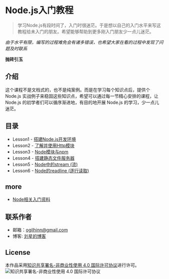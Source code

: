 # Node.js入门教程

> 学习Node.js有段时间了，入门时很迷茫。于是想以自己的入门水平来写这教程给未入门的朋友。希望能够帮助到更多刚入门朋友少一点儿迷茫。

*由于水平有限，编写的过程难免会有诸多错误，也希望大家在看的过程中发现了问题及时联系*

**抛砖引玉**

## 介绍

这个课程不是文档式的，也不是纯案例。而是在学习每个知识点后，提供个Node.js 实战例子来稳固这些知识点，希望可以通过每一节精心安排的课程，让 Node.js 的初学者们可以循序渐进地，有目的地开展 Node.js 的学习，少一点儿迷茫。

## 目录

- Lesson1 - [搭建Node.js开发环境](/lesson1)
- Lesson2 - [了解并使用Http模块](/lesson2)
- Lesson3 - [Node模块与npm](/lesson3)
- Lesson4 - [搭建静态文件服务器](/lesson4)
- Lesson5 - [Node中的stream (流)](/lesson5)
- Lesson6 - [Node的readline (逐行读取)](/lesson6)

## more
- [Node相关入门资料](//tutorials)
## 联系作者

- 邮箱：[ogilhinn@gmail.com](mailto:ogilhinn@gmail.com)
- 博客: [刘星的博客](http://www.xingxin.me/)

## License

本作品采用[知识共享署名-非商业性使用 4.0 国际许可协议](http://creativecommons.org/licenses/by-nc/4.0/)进行许可。![知识共享署名-非商业性使用 4.0 国际许可协议](https://i.creativecommons.org/l/by-nc/4.0/80x15.png)
